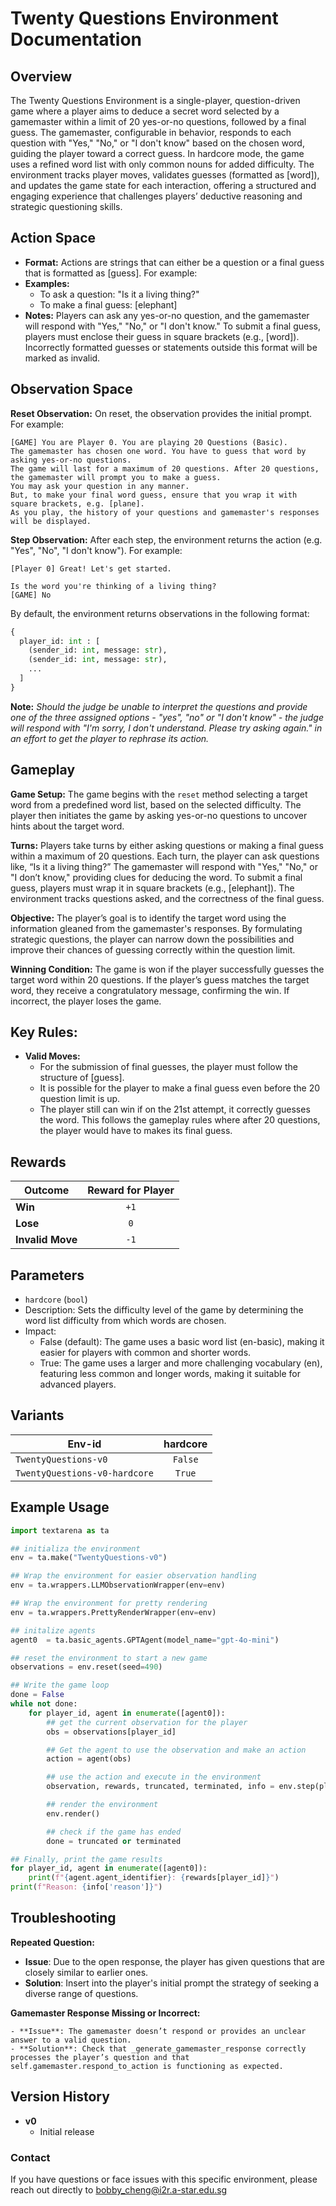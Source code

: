 # Twenty Questions Environment Documentation

## Overview

The Twenty Questions Environment is a single-player, question-driven game where a player aims to deduce a secret word selected by a gamemaster within a limit of 20 yes-or-no questions, followed by a final guess. The gamemaster, configurable in behavior, responds to each question with "Yes," "No," or "I don't know" based on the chosen word, guiding the player toward a correct guess. In hardcore mode, the game uses a refined word list with only common nouns for added difficulty. The environment tracks player moves, validates guesses (formatted as [word]), and updates the game state for each interaction, offering a structured and engaging experience that challenges players’ deductive reasoning and strategic questioning skills.

## Action Space
- **Format:** Actions are strings that can either be a question or a final guess that is formatted as [guess]. For example:
- **Examples:**
    - To ask a question: "Is it a living thing?"
    - To make a final guess: [elephant]
- **Notes:** Players can ask any yes-or-no question, and the gamemaster will respond with "Yes," "No," or "I don't know." To submit a final guess, players must enclose their guess in square brackets (e.g., [word]). Incorrectly formatted guesses or statements outside this format will be marked as invalid.

## Observation Space
**Reset Observation:**
On reset, the observation provides the initial prompt. For example:
```plaintext
[GAME] You are Player 0. You are playing 20 Questions (Basic).
The gamemaster has chosen one word. You have to guess that word by asking yes-or-no questions.
The game will last for a maximum of 20 questions. After 20 questions, the gamemaster will prompt you to make a guess.
You may ask your question in any manner.
But, to make your final word guess, ensure that you wrap it with square brackets, e.g. [plane].
As you play, the history of your questions and gamemaster's responses will be displayed.
```

**Step Observation:**
After each step, the environment returns the action (e.g. "Yes", "No", "I don't know"). For example:
```plaintext
[Player 0] Great! Let's get started.

Is the word you're thinking of a living thing?
[GAME] No
```

By default, the environment returns observations in the following format:
```python
{
  player_id: int : [
    (sender_id: int, message: str),
    (sender_id: int, message: str),
    ...
  ]
}
```

**Note:** _Should the judge be unable to interpret the questions and provide one of the three assigned options - "yes", "no" or "I don't know" - the judge will respond with "I'm sorry, I don't understand. Please try asking again." in an effort to get the player to rephrase its action._


## Gameplay
**Game Setup:** The game begins with the `reset` method selecting a target word from a predefined word list, based on the selected difficulty. The player then initiates the game by asking yes-or-no questions to uncover hints about the target word.

**Turns:** Players take turns by either asking questions or making a final guess within a maximum of 20 questions. Each turn, the player can ask questions like, “Is it a living thing?” The gamemaster will respond with "Yes," "No," or "I don’t know," providing clues for deducing the word. To submit a final guess, players must wrap it in square brackets (e.g., [elephant]). The environment tracks questions asked, and the correctness of the final guess.

**Objective:** The player’s goal is to identify the target word using the information gleaned from the gamemaster's responses. By formulating strategic questions, the player can narrow down the possibilities and improve their chances of guessing correctly within the question limit.

**Winning Condition:** The game is won if the player successfully guesses the target word within 20 questions. If the player’s guess matches the target word, they receive a congratulatory message, confirming the win. If incorrect, the player loses the game.

## Key Rules:

- **Valid Moves:**
    - For the submission of final guesses, the player must follow the structure of [guess].
    - It is possible for the player to make a final guess even before the 20 question limit is up.
    - The player still can win if on the 21st attempt, it correctly guesses the word. This follows the gameplay rules where after 20 questions, the player would have to makes its final guess.

## Rewards
| Outcome          | Reward for Player |
|------------------|:-----------------:|
| **Win**          |       `+1`        |
| **Lose**         |       `0`         |
| **Invalid Move** |       `-1`        |

## Parameters
- `hardcore` (`bool`)
- Description: Sets the difficulty level of the game by determining the word list difficulty from which words are chosen.
- Impact:
    - False (default): The game uses a basic word list (en-basic), making it easier for players with common and shorter words.
    - True: The game uses a larger and more challenging vocabulary (en), featuring less common and longer words, making it suitable for advanced players.

## Variants

| Env-id                       | hardcore |
|------------------------------|:--------:|
| `TwentyQuestions-v0`         | `False`  |
| `TwentyQuestions-v0-hardcore`|  `True`  |

## Example Usage

```python
import textarena as ta

## initializa the environment
env = ta.make("TwentyQuestions-v0")

## Wrap the environment for easier observation handling
env = ta.wrappers.LLMObservationWrapper(env=env)

## Wrap the environment for pretty rendering
env = ta.wrappers.PrettyRenderWrapper(env=env)

## initalize agents
agent0  = ta.basic_agents.GPTAgent(model_name="gpt-4o-mini")

## reset the environment to start a new game
observations = env.reset(seed=490)

## Write the game loop
done = False
while not done:
    for player_id, agent in enumerate([agent0]):
        ## get the current observation for the player
        obs = observations[player_id]

        ## Get the agent to use the observation and make an action
        action = agent(obs) 

        ## use the action and execute in the environment
        observation, rewards, truncated, terminated, info = env.step(player_id, action)

        ## render the environment
        env.render()

        ## check if the game has ended
        done = truncated or terminated

## Finally, print the game results
for player_id, agent in enumerate([agent0]):
    print(f"{agent.agent_identifier}: {rewards[player_id]}")
print(f"Reason: {info['reason']}")
```

## Troubleshooting

**Repeated Question:**

- **Issue**: Due to the open response, the player has given questions that are closely similar to earlier ones.
- **Solution**: Insert into the player's initial prompt the strategy of seeking a diverse range of questions.

**Gamemaster Response Missing or Incorrect:**

    - **Issue**: The gamemaster doesn’t respond or provides an unclear answer to a valid question.
    - **Solution**: Check that _generate_gamemaster_response correctly processes the player’s question and that self.gamemaster.respond_to_action is functioning as expected.


## Version History
- **v0**
  - Initial release 


### Contact
If you have questions or face issues with this specific environment, please reach out directly to bobby_cheng@i2r.a-star.edu.sg